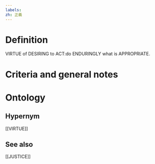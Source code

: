 ```yaml
---
labels: 
zh: 正義
---
```


# Definition
VIRTUE of DESIRING to ACT:do ENDURINGLY what is APPROPRIATE.
# Criteria and general notes
# Ontology

## Hypernym
[[VIRTUE]]
## See also
[[JUSTICE]]
